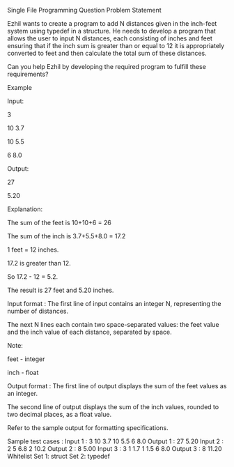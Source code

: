 Single File Programming Question
Problem Statement



Ezhil wants to create a program to add N distances given in the inch-feet system using typedef in a structure. He needs to develop a program that allows the user to input N distances, each consisting of inches and feet ensuring that if the inch sum is greater than or equal to 12 it is appropriately converted to feet and then calculate the total sum of these distances.



Can you help Ezhil by developing the required program to fulfill these requirements?



Example



Input:

3

10 3.7

10 5.5

6 8.0



Output:

27

5.20



Explanation:

The sum of the feet is 10+10+6 = 26

The sum of the inch is 3.7+5.5+8.0 = 17.2



1 feet = 12 inches.

17.2 is greater than 12.

So 17.2 - 12 = 5.2.

The result is 27 feet and 5.20 inches.

Input format :
The first line of input contains an integer N, representing the number of distances.

The next N lines each contain two space-separated values: the feet value and the inch value of each distance, separated by space.



Note:

feet - integer

inch - float

Output format :
The first line of output displays the sum of the feet values as an integer.

The second line of output displays the sum of the inch values, rounded to two decimal places, as a float value.



Refer to the sample output for formatting specifications.﻿

Sample test cases :
Input 1 :
3
10 3.7
10 5.5
6 8.0
Output 1 :
27
5.20
Input 2 :
2
5 6.8
2 10.2
Output 2 :
8
5.00
Input 3 :
3
1 1.7 
1 1.5 
6 8.0
Output 3 :
8
11.20
Whitelist
Set 1:
struct
Set 2:
typedef